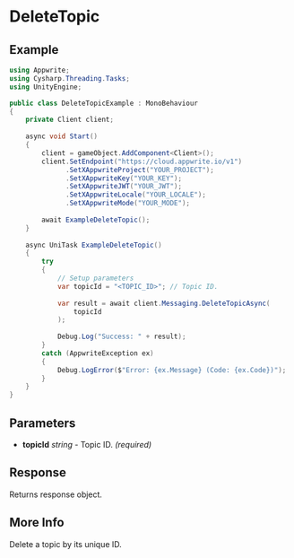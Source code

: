 # DeleteTopic

## Example

```csharp
using Appwrite;
using Cysharp.Threading.Tasks;
using UnityEngine;

public class DeleteTopicExample : MonoBehaviour
{
    private Client client;
    
    async void Start()
    {
        client = gameObject.AddComponent<Client>();
        client.SetEndpoint("https://cloud.appwrite.io/v1")
              .SetXAppwriteProject("YOUR_PROJECT");
              .SetXAppwriteKey("YOUR_KEY");
              .SetXAppwriteJWT("YOUR_JWT");
              .SetXAppwriteLocale("YOUR_LOCALE");
              .SetXAppwriteMode("YOUR_MODE");
        
        await ExampleDeleteTopic();
    }
    
    async UniTask ExampleDeleteTopic()
    {
        try
        {
            // Setup parameters
            var topicId = "<TOPIC_ID>"; // Topic ID.
            
            var result = await client.Messaging.DeleteTopicAsync(
                topicId
            );
            
            Debug.Log("Success: " + result);
        }
        catch (AppwriteException ex)
        {
            Debug.LogError($"Error: {ex.Message} (Code: {ex.Code})");
        }
    }
}
```

## Parameters

- **topicId** *string* - Topic ID. *(required)*

## Response

Returns response object.
## More Info

Delete a topic by its unique ID.

